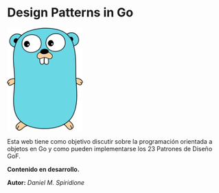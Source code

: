 # Design Patterns in Go

<img src="/assets/gopher.png" width="176" height=240 />

Esta web tiene como objetivo discutir sobre la programación orientada a objetos en Go y como pueden implementarse los 23 Patrones de Diseño GoF.

**Contenido en desarrollo.**

**Autor:** *Daniel M. Spiridione*

